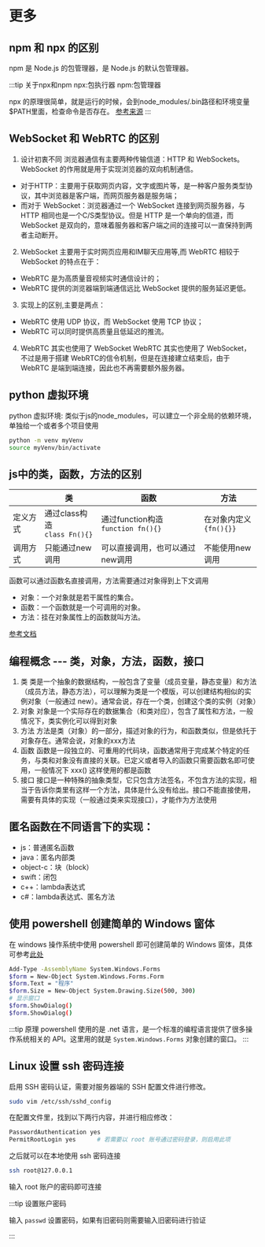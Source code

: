 # 更多

## npm 和 npx 的区别
npm 是 Node.js 的包管理器，是 Node.js 的默认包管理器。

:::tip 关于npx和npm
npx:包执行器
npm:包管理器

npx 的原理很简单，就是运行的时候，会到node_modules/.bin路径和环境变量$PATH里面，检查命令是否存在。
[参考来源](https://www.ruanyifeng.com/blog/2019/02/npx.html#comment-text)
:::

## WebSocket 和 WebRTC 的区别

1. 设计初衷不同
浏览器通信有主要两种传输信道：HTTP 和 WebSockets。WebSocket 的作用就是用于实现浏览器的双向机制通信。
- 对于HTTP：主要用于获取网页内容，文字或图片等，是一种客户服务类型协议，其中浏览器是客户端，而网页服务器是服务端；
- 而对于 WebSocket：浏览器通过一个 WebSocket 连接到网页服务器，与 HTTP 相同也是一个C/S类型协议。但是 HTTP 是一个单向的信道，而 WebSocket 是双向的，意味着服务器和客户端之间的连接可以一直保持到两者主动断开。
2. WebSocket 主要用于实时网页应用和IM聊天应用等,而 WebRTC 相较于 WebSocket 的特点在于：
- WebRTC 是为高质量音视频实时通信设计的；
- WebRTC 提供的浏览器端到端通信远比 WebSocket 提供的服务延迟更低。
3. 实现上的区别,主要是两点：
- WebRTC 使用 UDP 协议，而 WebSocket 使用 TCP 协议；
- WebRTC 可以同时提供高质量且低延迟的推流。
4. WebRTC 其实也使用了 WebSocket
WebRTC 其实也使用了 WebSocket，不过是用于搭建 WebRTC的信令机制，但是在连接建立结束后，由于 WebRTC 是端到端连接，因此也不再需要额外服务器。


## python 虚拟环境
python 虚拟环境:
类似于js的node_modules，可以建立一个非全局的依赖环境，单独给一个或者多个项目使用
```bash
python -m venv myVenv
source myVenv/bin/activate
```

## js中的类，函数，方法的区别
| | 类 | 函数 | 方法 |
| --- | --- | --- | --- |
| 定义方式 | 通过class构造<br>`class Fn(){}` | 通过function构造<br>`function fn(){}` | 在对象内定义<br>`{fn(){}}` |
| 调用方式 | 只能通过new调用 | 可以直接调用，也可以通过new调用 | 不能使用new调用 |

函数可以通过函数名直接调用，方法需要通过对象得到上下文调用

- 对象：一个对象就是若干属性的集合。
- 函数：一个函数就是一个可调用的对象。
- 方法：挂在对象属性上的函数就叫方法。

[参考文档](https://www.zhihu.com/question/327545153)

## 编程概念 --- 类，对象，方法，函数，接口

1. 类
类是一个抽象的数据结构，一般包含了变量（成员变量，静态变量）和方法（成员方法，静态方法），可以理解为类是一个模版，可以创建结构相似的实例对象（一般通过 new）。通常会说，存在一个类，创建这个类的实例（对象）
2. 对象
对象是一个实际存在的数据集合（和类对应），包含了属性和方法，一般情况下，类实例化可以得到对象
3. 方法
方法是类（对象）的一部分，描述对象的行为，和函数类似，但是依托于对象存在。通常会说，对象的xxx方法
4. 函数
函数是一段独立的、可重用的代码块，函数通常用于完成某个特定的任务，与类和对象没有直接的关联。已定义或者导入的函数只需要函数名即可使用，一般情况下   xxx() 这样使用的都是函数
5. 接口
接口是一种特殊的抽象类型，它只包含方法签名，不包含方法的实现，相当于告诉你类里有这样一个方法，具体是什么没有给出。接口不能直接使用，需要有具体的实现（一般通过类来实现接口），才能作为方法使用

## 匿名函数在不同语言下的实现：
- js：普通匿名函数
- java：匿名内部类
- object-c：块（block）
- swift：闭包
- c++：lambda表达式
- c#：lambda表达式、匿名方法


## 使用 powershell 创建简单的 Windows 窗体

在 windows 操作系统中使用 powershell 即可创建简单的 Windows 窗体，具体可参考[此处](https://learn.microsoft.com/zh-cn/dotnet/api/system.windows.forms.form?view=windowsdesktop-8.0)

```bash
Add-Type -AssemblyName System.Windows.Forms
$form = New-Object System.Windows.Forms.Form
$form.Text = "程序"
$form.Size = New-Object System.Drawing.Size(500, 300)
# 显示窗口
$form.ShowDialog()
$form.ShowDialog()

```

:::tip 原理
powershell 使用的是 .net 语言，是一个标准的编程语言提供了很多操作系统相关的 API。这里用的就是 `System.Windows.Forms` 对象创建的窗口。
:::

## Linux 设置 ssh 密码连接

启用 SSH 密码认证，需要对服务器端的 SSH 配置文件进行修改。

```bash
sudo vim /etc/ssh/sshd_config
```

在配置文件里，找到以下两行内容，并进行相应修改：

```bash
PasswordAuthentication yes
PermitRootLogin yes      # 若需要以 root 账号通过密码登录，则启用此项
```

之后就可以在本地使用 ssh 密码连接

```bash
ssh root@127.0.0.1
```

输入 root 账户的密码即可连接

:::tip 设置账户密码

输入 `passwd` 设置密码，如果有旧密码则需要输入旧密码进行验证

:::